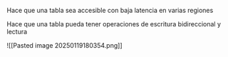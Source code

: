 

Hace que una tabla sea accesible con baja latencia en varias regiones 

Hace que una tabla pueda tener operaciones de escritura bidireccional y lectura 

![[Pasted image 20250119180354.png]]